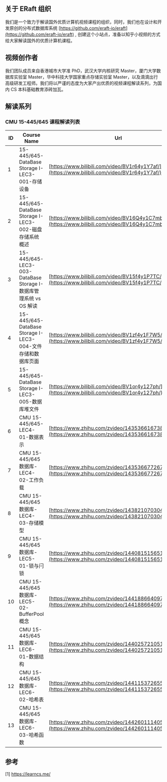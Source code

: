 ## 关于 ERaft 组织
我们是一个致力于解读国外优质计算机视频课程的组织，同时，我们也在设计和开发原创的分布式数据库系统  [https://github.com/eraft-io/eraft](https://github.com/eraft-io/eraft) , 创建这个小站点，准备以知乎小视频的方式给大家解读国外的优质计算机课程。

## 视频创作者
我们团队成员来自香港城市大学准 PhD，武汉大学内核研究 Master，厦门大学数据库实验室 Master，华中科技大学国家重点存储实验室 Master，以及滴滴出行高级研发工程师。我们将以严谨的态度为大家产出优质的视频课程解读系列，为国内 CS 本科基础教育添砖加瓦。

## 解读系列


### CMU 15-445/645 课程解读列表

|   ID   |   Course Name   |  Url    |
| ---- | ---- | ---- |
|   1   |   15-445/645-DataBase Storage I-LEC3-001-存储设备   |   [https://www.bilibili.com/video/BV1r64y1Y7af/](https://www.bilibili.com/video/BV1r64y1Y7af/)   |
|   2   |   15-445/645-DataBase Storage I-LEC3-002-磁盘存储系统概述   |   [https://www.bilibili.com/video/BV16Q4y1C7mb/](https://www.bilibili.com/video/BV16Q4y1C7mb/)   |
|   3   |   15-445/645-LEC3-003-DataBase Storage I-数据库管理系统 vs OS 解读   |   [https://www.bilibili.com/video/BV15f4y1P7TC/](https://www.bilibili.com/video/BV15f4y1P7TC/)   |
|   4   |   15-445/645-DataBase Storage I-LEC3-004-文件存储和数据库页面   |   [https://www.bilibili.com/video/BV1zf4y1F7W5/](https://www.bilibili.com/video/BV1zf4y1F7W5/)   |
|   5   |   15-445/645-DataBase Storage I-LEC3-005-数据库堆文件   |   [https://www.bilibili.com/video/BV1or4y127ph/](https://www.bilibili.com/video/BV1or4y127ph/)   |
|   6   |   CMU 15-445/645-LEC4-01-数据表示 |   [https://www.zhihu.com/zvideo/1435366167381168128](https://www.zhihu.com/zvideo/1435366167381168128)   |
|   7   |  CMU 15-445/645 数据库-LEC4-02-工作负载 |   [https://www.zhihu.com/zvideo/1435366772677074944](https://www.zhihu.com/zvideo/1435366772677074944)   |
|   8   |  CMU 15-445/645 数据库-LEC4-03-存储模型 |   [https://www.zhihu.com/zvideo/1438210703048511488](https://www.zhihu.com/zvideo/1438210703048511488)   |
|   9   |  CMU 15-445/645 数据库-LEC5-01-锁与闩锁 |   [https://www.zhihu.com/zvideo/1440815156519915520](https://www.zhihu.com/zvideo/1440815156519915520)  |
|  10   | CMU 15-445/645 数据库-LEC5-02-BufferPool概念  | [https://www.zhihu.com/zvideo/1441886640976990208](https://www.zhihu.com/zvideo/1441886640976990208)   |
|  11   | CMU 15-445/645 数据库-LEC6-01-数据结构  |   [https://www.zhihu.com/zvideo/1440257210513846272](https://www.zhihu.com/zvideo/1440257210513846272)   |
|  12   |  CMU 15-445/645 数据库-LEC6-02-哈希表   |   [https://www.zhihu.com/zvideo/1441153726552076289](https://www.zhihu.com/zvideo/1441153726552076289)   |
|  13   |  CMU 15-445/645 数据库-LEC6-03-哈希函数  |  [https://www.zhihu.com/zvideo/1442601114054758400](https://www.zhihu.com/zvideo/1442601114054758400)  |
## 参考
[1] https://learncs.me/
